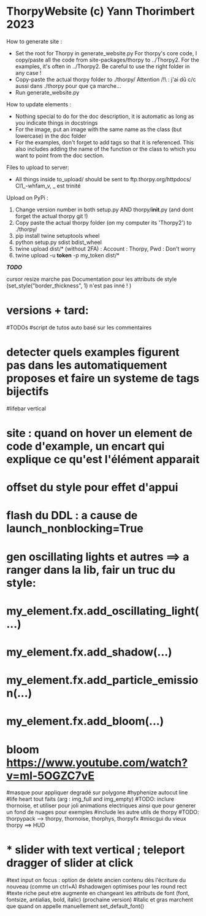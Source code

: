 # ThorpyWebsite (c) Yann Thorimbert 2023

How to generate site :
* Set the root for Thorpy in generate_website.py
    For thorpy's core code, I copy/paste all the code from site-packages/thorpy to ../Thorpy2.
    For the examples, it's often in ../Thorpy2. Be careful to use the right folder in any case !
* Copy-paste the actual thorpy folder to ./thorpy/
    Attention /!\ : j'ai dû c/c aussi dans ./thorpy pour que ça marche...
* Run generate_website.py

How to update elements :
* Nothing special to do for the doc description, it is automatic as long as you indicate things in docstrings
* For the image, put an image with the same name as the class (but lowercase) in the doc folder
* For the examples, don't forget to add tags so that it is referenced. This also includes adding the name of the function or the class to which you want to point from the doc section.

Files to upload to server:
* All things inside to_upload/ should be sent to ftp.thorpy.org/httpdocs/
Cl1_-whfam_v, _ est trinité


Upload on PyPi :
1. Change version number in both setup.py AND thorpy/__init__.py (and dont forget the actual thorpy git !)
2. Copy paste the actual thorpy folder (on my computer its 'Thorpy2') to ./thorpy/
3. pip install twine setuptools wheel
4. python setup.py sdist bdist_wheel
5. twine upload dist/* (without 2FA) : Account : Thorpy, Pwd : Don't worry
5. twine upload -u __token__ -p my_token dist/*



***TODO***

cursor resize marche pas
Documentation pour les attributs de style (set_style("border_thickness", 1) n'est pas inné ! )

# versions + tard: ####################################################################
#TODOs
#script de tutos auto basé sur les commentaires
# detecter quels examples figurent pas dans les automatiquement proposes et faire un systeme de tags bijectifs
#lifebar vertical
# site : quand on hover un element de code d'example, un encart qui explique ce qu'est l'élément apparait
# offset du style pour effet d'appui
# flash du DDL : a cause de launch_nonblocking=True
# gen oscillating lights et autres ==> a ranger dans la lib, fair un truc du style:
# my_element.fx.add_oscillating_light(...)
# my_element.fx.add_shadow(...)
# my_element.fx.add_particle_emission(...)
# my_element.fx.add_bloom(...)
# bloom https://www.youtube.com/watch?v=ml-5OGZC7vE
#masque pour appliquer degradé sur polygone
#hyphenize autocut line
#life heart tout faits (arg : img_full and img_empty)
#TODO: inclure thornoise, et utiliser pour joli animations electriques ainsi que pour generer un fond de nuages pour exemples
#include les autre utils de thorpy
#TODO: thorpypack --> thorpy, thornoise, thorphys, thorpyfx
#miscgui du vieux thorpy ==> HUD
# * slider with text vertical ; teleport dragger of slider at click
#text input on focus : option de delete ancien contenu dès l'écriture du nouveau (comme un ctrl+A)
#shadowgen optimises pour les round rect
#texte riche peut etre augmente en changeant les attributs de font (font, fontsize, antialias, bold, italic) (prochaine version)
#italic et gras marchent que quand on appelle manuellement set_default_font()